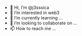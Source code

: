 - 👋 Hi, I’m @j3sssica     
- 👀 I’m interested in web3 
- 🌱 I’m currently learning ...
- 💞️ I’m looking to collaborate on ...  
- 📫 How to reach me ...

<!---
j3sssica/j3sssica is a ✨ special ✨ repository because its `README.md` (this file) appears on your GitHub profile.
You can click the Preview link to take a look at your changes.
--->
